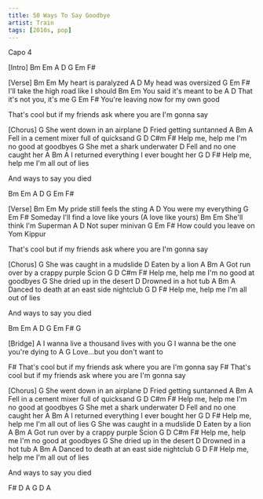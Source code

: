 ```yaml
---
title: 50 Ways To Say Goodbye
artist: Train
tags: [2010s, pop]
---
```


Capo 4

 
[Intro]
Bm         Em
A          D
G          Em            F#
 
 
[Verse]
Bm          Em
My heart is paralyzed
A           D
My head was oversized
G             Em               F#
I'll take the high road like I should
Bm            Em
You said it's meant to be
A             D
That it's not you, it's me
G              Em             F#
You're leaving now for my own good
 
That's cool but if my friends ask where you are I'm gonna say
 
 
[Chorus]
         G
She went down in an airplane
D
Fried getting suntanned
A                Bm            A
Fell in a cement mixer full of quicksand
G                       D           C#m          F#
Help me, help me I'm no good at goodbyes
          G
She met a shark underwater
D
Fell and no one caught her
A          Bm                A
I returned everything I ever bought her
G                        D      F#
Help me, help me I'm all out of lies
 
And ways to say you died
 
Bm         Em
A          D
G          Em            F#
 
 
[Verse]
Bm             Em
My pride still feels the sting
A           D
You were my everything
G            Em               F#
Someday I'll find a love like yours (A love like yours)
Bm               Em
She'll think I'm Superman
A         D
Not super minivan
G             Em              F#
How could you leave on Yom Kippur
 
That's cool but if my friends ask where you are I'm gonna say
 
 
[Chorus]
        G
She was caught in a mudslide
D
Eaten by a lion
A                 Bm            A
Got run over by a crappy purple Scion
G                       D           C#m        F#
Help me, help me I'm no good at goodbyes
          G
She dried up in the desert
D
Drowned in a hot tub
A                     Bm        A
Danced to death at an east side nightclub
G                        D      F#
Help me, help me I'm all out of lies
 
And ways to say you died
 
Bm         Em
A          D
G          Em            F#          G
 
 
[Bridge]
  A
I wanna live a thousand lives with you
  G
I wanna be the one you're dying to
A      G
Love...but you don't want to
 
F#
That's cool but if my friends ask where you are I'm gonna say
F#
That's cool but if my friends ask where you are I'm gonna say
 
 
[Chorus]
         G
She went down in an airplane
D
Fried getting suntanned
A                Bm            A
Fell in a cement mixer full of quicksand
G                       D           C#m          F#
Help me, help me I'm no good at goodbyes
          G
She met a shark underwater
D
Fell and no one caught her
A          Bm                A
I returned everything I ever bought her
G                        D      F#
Help me, help me I'm all out of lies
        G
She was caught in a mudslide
D
Eaten by a lion
A                 Bm            A
Got run over by a crappy purple Scion
G                       D           C#m        F#
Help me, help me I'm no good at goodbyes
          G
She dried up in the desert
D
Drowned in a hot tub
A                     Bm        A
Danced to death at an east side nightclub
G                        D      F#
Help me, help me I'm all out of lies
 
And ways to say you died
 
F#     D      A
G      D      A